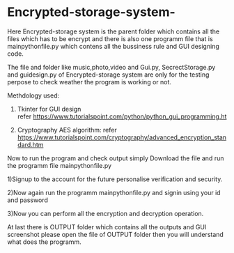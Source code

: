 # Encrypted-storage-system-

Here Encrypted-storage system is the parent folder which contains all the files which has to be encrypt and there is also one programm file that is mainpythonfile.py which contens all the bussiness rule and GUI designing code.

The file and folder like music,photo,video and Gui.py, SecrectStorage.py and guidesign.py of Encrypted-storage system are only for the testing perpose to check weather the program is working or not.

Methdology used:
 1) Tkinter for GUI design  
     refer https://www.tutorialspoint.com/python/python_gui_programming.ht

2) Cryptography AES algorithm:
     refer https://www.tutorialspoint.com/cryptography/advanced_encryption_standard.htm
              
Now to run the program and check output simply Download the file and run the programm file mainpythonfile.py

   1)Signup to the account for the future personalise verification and security.

   2)Now again run the programm mainpythonfile.py  and signin using your id and password 
              
   3)Now you can perform all the encryption and decryption operation.
 
At last there is OUTPUT  folder which contains all the outputs and GUI screenshot please open the file of OUTPUT folder then you will understand what does the programm. 
